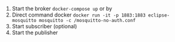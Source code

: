 1. Start the broker `docker-compose up` or by 
2. Direct command docker `docker run -it -p 1883:1883 eclipse-mosquitto mosquitto -c /mosquitto-no-auth.conf`
3. Start subscriber (optional) 
4. Start the publisher